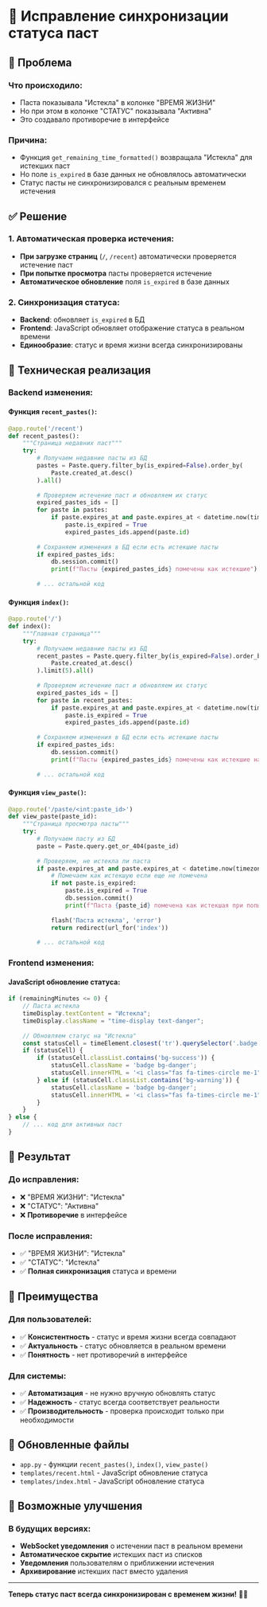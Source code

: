# 🔄 Исправление синхронизации статуса паст

## 🚨 Проблема

### **Что происходило:**
- Паста показывала "Истекла" в колонке "ВРЕМЯ ЖИЗНИ"
- Но при этом в колонке "СТАТУС" показывала "Активна"
- Это создавало противоречие в интерфейсе

### **Причина:**
- Функция `get_remaining_time_formatted()` возвращала "Истекла" для истекших паст
- Но поле `is_expired` в базе данных не обновлялось автоматически
- Статус пасты не синхронизировался с реальным временем истечения

## ✅ Решение

### **1. Автоматическая проверка истечения:**
- **При загрузке страниц** (`/`, `/recent`) автоматически проверяется истечение паст
- **При попытке просмотра** пасты проверяется истечение
- **Автоматическое обновление** поля `is_expired` в базе данных

### **2. Синхронизация статуса:**
- **Backend**: обновляет `is_expired` в БД
- **Frontend**: JavaScript обновляет отображение статуса в реальном времени
- **Единообразие**: статус и время жизни всегда синхронизированы

## 🔧 Техническая реализация

### **Backend изменения:**

#### **Функция `recent_pastes()`:**
```python
@app.route('/recent')
def recent_pastes():
    """Страница недавних паст"""
    try:
        # Получаем недавние пасты из БД
        pastes = Paste.query.filter_by(is_expired=False).order_by(
            Paste.created_at.desc()
        ).all()
        
        # Проверяем истечение паст и обновляем их статус
        expired_pastes_ids = []
        for paste in pastes:
            if paste.expires_at and paste.expires_at < datetime.now(timezone.utc):
                paste.is_expired = True
                expired_pastes_ids.append(paste.id)
        
        # Сохраняем изменения в БД если есть истекшие пасты
        if expired_pastes_ids:
            db.session.commit()
            print(f"Пасты {expired_pastes_ids} помечены как истекшие")
        
        # ... остальной код
```

#### **Функция `index()`:**
```python
@app.route('/')
def index():
    """Главная страница"""
    try:
        # Получаем недавние пасты из БД
        recent_pastes = Paste.query.filter_by(is_expired=False).order_by(
            Paste.created_at.desc()
        ).limit(5).all()
        
        # Проверяем истечение паст и обновляем их статус
        expired_pastes_ids = []
        for paste in recent_pastes:
            if paste.expires_at and paste.expires_at < datetime.now(timezone.utc):
                paste.is_expired = True
                expired_pastes_ids.append(paste.id)
        
        # Сохраняем изменения в БД если есть истекшие пасты
        if expired_pastes_ids:
            db.session.commit()
            print(f"Пасты {expired_pastes_ids} помечены как истекшие на главной странице")
        
        # ... остальной код
```

#### **Функция `view_paste()`:**
```python
@app.route('/paste/<int:paste_id>')
def view_paste(paste_id):
    """Страница просмотра пасты"""
    try:
        # Получаем пасту из БД
        paste = Paste.query.get_or_404(paste_id)
        
        # Проверяем, не истекла ли паста
        if paste.expires_at and paste.expires_at < datetime.now(timezone.utc):
            # Помечаем как истекшую если еще не помечена
            if not paste.is_expired:
                paste.is_expired = True
                db.session.commit()
                print(f"Паста {paste_id} помечена как истекшая при попытке просмотра")
            
            flash('Паста истекла', 'error')
            return redirect(url_for('index'))
        
        # ... остальной код
```

### **Frontend изменения:**

#### **JavaScript обновление статуса:**
```javascript
if (remainingMinutes <= 0) {
    // Паста истекла
    timeDisplay.textContent = "Истекла";
    timeDisplay.className = "time-display text-danger";
    
    // Обновляем статус на "Истекла"
    const statusCell = timeElement.closest('tr').querySelector('.badge');
    if (statusCell) {
        if (statusCell.classList.contains('bg-success')) {
            statusCell.className = 'badge bg-danger';
            statusCell.innerHTML = '<i class="fas fa-times-circle me-1"></i>Истекла';
        } else if (statusCell.classList.contains('bg-warning')) {
            statusCell.className = 'badge bg-danger';
            statusCell.innerHTML = '<i class="fas fa-times-circle me-1"></i>Истекла';
        }
    }
} else {
    // ... код для активных паст
}
```

## 🎯 Результат

### **До исправления:**
- ❌ "ВРЕМЯ ЖИЗНИ": "Истекла"
- ❌ "СТАТУС": "Активна"
- ❌ **Противоречие** в интерфейсе

### **После исправления:**
- ✅ "ВРЕМЯ ЖИЗНИ": "Истекла"
- ✅ "СТАТУС": "Истекла"
- ✅ **Полная синхронизация** статуса и времени

## 🚀 Преимущества

### **Для пользователей:**
- ✅ **Консистентность** - статус и время жизни всегда совпадают
- ✅ **Актуальность** - статус обновляется в реальном времени
- ✅ **Понятность** - нет противоречий в интерфейсе

### **Для системы:**
- ✅ **Автоматизация** - не нужно вручную обновлять статус
- ✅ **Надежность** - статус всегда соответствует реальности
- ✅ **Производительность** - проверка происходит только при необходимости

## 📱 Обновленные файлы

- `app.py` - функции `recent_pastes()`, `index()`, `view_paste()`
- `templates/recent.html` - JavaScript обновление статуса
- `templates/index.html` - JavaScript обновление статуса

## 🔮 Возможные улучшения

### **В будущих версиях:**
- **WebSocket уведомления** о истечении паст в реальном времени
- **Автоматическое скрытие** истекших паст из списков
- **Уведомления** пользователям о приближении истечения
- **Архивирование** истекших паст вместо удаления

---

**Теперь статус паст всегда синхронизирован с временем жизни!** 🔄✨
